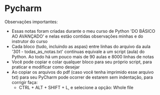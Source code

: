 # Pycharm
Observações importantes:

- Essas notas foram criadas durante o meu curso de Python 'DO BÁSICO AO AVANÇADO' e nelas estão contidas observações
minhas e do instrutor do curso
- Cada bloco (tudo, incluindo as aspas) entre linhas do arquivo da aula '301 - todas_as_notas.txt' contínuas equivale a um script (aula) do Python. Ao todo há um
pouco mais de 90 aulas e 8000 linhas de notas
- Você pode copiar e colar qualquer bloco para seu próprio script, para praticar e modificar como desejar
- Ao copiar os arquivos do pdf (caso você tenha imprimido esse arquivo txt) para seu PyCharm pode ocorrer de estarem 
sem indentação, para corrigir faça:
    - CTRL + ALT + SHIFT + L, e selecione a opção: Whole file
